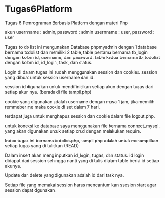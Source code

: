 # Tugas6Platform

Tugas 6 Pemrograman Berbasis Platform dengan materi Php

akun
usernname : admin, password : admin
usernname : user, password : user

Tugas to do list ini mengunakan Database phpmyadmin dengan 1 database bernama todolist dan
memiliki 2 table, table pertama bernama tb_login dengan kolom id, username, dan password. table kedua bernama tb_todolist dengan kolom id, id_login, task, dan status.

Login di dalam tugas ini sudah menggunakan session dan cookies.
session yang dibuat untuk session username dan id.

session id digunakan untuk mendifinisikan setiap akun dengan tugas dari setiap akun nya. (berada di file tampil.php)

cookie yang digunakan adalah username dengan masa 1 jam, jika memilih remmeber me maka cookie di set dalam 7 hari.

terdapat juga untuk menghapus session dan cookie dalam file logout.php.

untuk koneksi ke database saya menggunakan file bernama connect_mysql. yang akan digunakan untuk setiap crud dengan melakukan require.

Index tugas ini bernama todolist.php, tampil php adalah untuk menampilkan setiap tugas yang di tuliskan (READ)

Dalam insert akan meng inputkan id_login, tugas, dan status. id login didapat dari session sehingga nanti yang di tulis dialam table berisi id setiap akunya.

Update dan delete yang digunakan adalah id dari task nya.

Setiap file yang memakai session harus mencantum kan ssesion start agar session dapat dgunakan.
